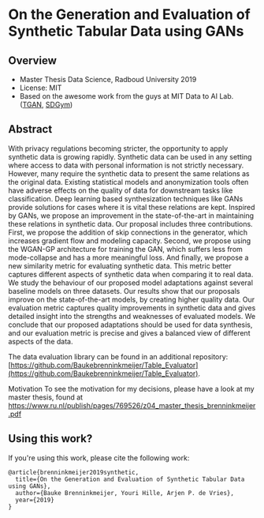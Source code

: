 # On the Generation and Evaluation of Synthetic Tabular Data using GANs

## Overview
- Master Thesis Data Science, Radboud University 2019
- License: MIT
- Based on the awesome work from the guys at MIT Data to AI Lab. ([TGAN](https://github.com/DAI-Lab/TGAN), [SDGym](https://github.com/DAI-Lab/SDGym))

## Abstract
With privacy regulations becoming stricter, the opportunity to apply synthetic data is growing rapidly. Synthetic data can be used in any setting where access to data with personal information is not strictly necessary. However, many require the synthetic data to present the same relations as the original data. Existing statistical models and anonymization tools often have adverse effects on the quality of data for downstream tasks like classification. Deep learning based synthesization techniques like GANs provide solutions for cases where it is vital these relations are kept. Inspired by GANs, we propose an improvement in the state-of-the-art in maintaining these relations in synthetic data. Our proposal includes three contributions. First, we propose the addition of skip connections in the generator, which increases gradient flow and modeling capacity. Second, we propose using the WGAN-GP architecture for training the GAN, which suffers less from mode-collapse and has a more meaningful loss. And finally, we propose a new similarity metric for evaluating synthetic data. This metric better captures different aspects of synthetic data when comparing it to real data. We study the behaviour of our proposed model adaptations against several baseline models on three datasets. Our results show that our proposals improve on the state-of-the-art models, by creating higher quality data. Our evaluation metric captures quality improvements in synthetic data and gives detailed insight into the strengths and weaknesses of evaluated models. We conclude that our proposed adaptations should be used for data synthesis, and our evaluation metric is precise and gives a balanced view of different aspects of the data. 

The data evaluation library can be found in an additional repository: [https://github.com/Baukebrenninkmeijer/Table_Evaluator](https://github.com/Baukebrenninkmeijer/Table_Evaluator).

Motivation
To see the motivation for my decisions, please have a look at my master thesis, found at https://www.ru.nl/publish/pages/769526/z04_master_thesis_brenninkmeijer.pdf



## Using this work?
If you're using this work, please cite the following work:

```
@article{brenninkmeijer2019synthetic,
  title={On the Generation and Evaluation of Synthetic Tabular Data using GANs},
  author={Bauke Brenninkmeijer, Youri Hille, Arjen P. de Vries},
  year={2019}
}
```
